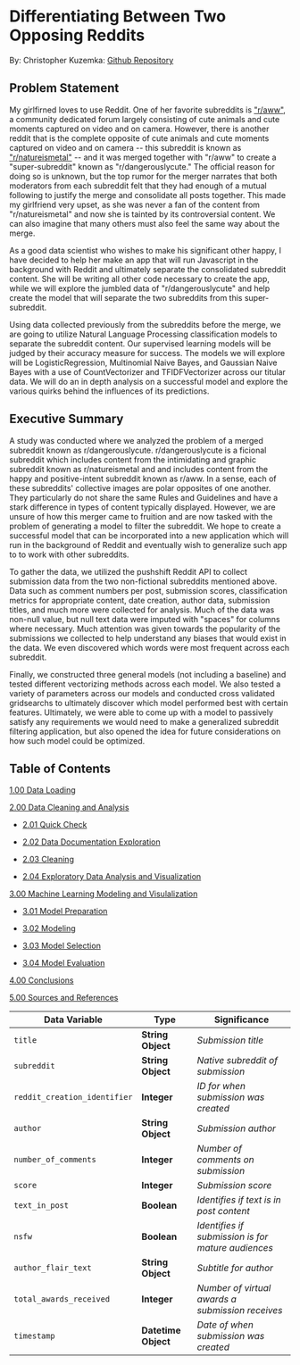 # Differentiating Between Two Opposing Reddits

By: Christopher Kuzemka: [Github Repository](https://git.generalassemb.ly/chriskuz/project_3)

## Problem Statement

My girlfirned loves to use Reddit. One of her favorite subreddits is ["r/aww"](https://www.reddit.com/r/aww/), a community dedicated forum largely consisting of cute animals and cute moments captured on video and on camera. However, there is another reddit that is the complete opposite of cute animals and cute moments captured on video and on camera -- this subreddit is known as ["r/natureismetal"](https://www.reddit.com/r/natureismetal) -- and it was merged together with "r/aww" to create a "super-subreddit" known as "r/dangerouslycute." The official reason for doing so is unknown, but the top rumor for the merger narrates that both moderators from each subreddit felt that they had enough of a mutual following to justify the merge and consolidate all posts together. This made my girlfriend very upset, as she was never a fan of the content from "r/natureismetal" and now she is tainted by its controversial content. We can also imagine that many others must also feel the same way about the merge. 

As a good data scientist who wishes to make his significant other happy, I have decided to help her make an app that will run Javascript in the background with Reddit and ultimately separate the consolidated subreddit content. She will be writing all other code necessary to create the app, while we will explore the jumbled data of "r/dangerouslycute" and help create the model that will separate the two subreddits from this super-subreddit.

Using data collected previously from the subreddits before the merge, we are going to utilize Natural Language Processing classification models to separate the subreddit content. Our supervised learning models will be judged by their accuracy measure for success. The models we will explore will be LogisticRegression, Multinomial Naive Bayes, and Gaussian Naive Bayes with a use of CountVectorizer and TFIDFVectorizer across our titular data. We will do an in depth analysis on a successful model and explore the various quirks behind the influences of its predictions.

## Executive Summary
A study was conducted where we analyzed the problem of a merged subreddit known as r/dangerouslycute. r/dangerouslycute is a ficional subreddit which includes content from the intimidating and graphic subreddit known as r/natureismetal and and includes content from the happy and positive-intent subreddit known as r/aww. In a sense, each of these subreddits' collective images are polar opposites of one another. They particularly do not share the same Rules and Guidelines and have a stark difference in types of content typically displayed. However, we are unsure of how this merger came to fruition and are now tasked with the problem of generating a model to filter the subreddit. We hope to create a successful model that can be incorporated into a new application which will run in the background of Reddit and eventually wish to generalize such app to to work with other subreddits. 

To gather the data, we utilized the pushshift Reddit API to collect submission data from the two non-fictional subreddits mentioned above. Data such as comment numbers per post, submission scores, classification metrics for appropriate content, date creation, author data, submission titles, and much more were collected for analysis. Much of the data was non-null value, but null text data were imputed with "spaces" for columns where necessary. Much attention was given towards the popularity of the submissions we collected to help understand any biases that would exist in the data. We even discovered which words were most frequent across each subreddit. 

Finally, we constructed three general models (not including a baseline) and tested different vectorizing methods across each model. We also tested a variety of parameters across our models and conducted cross validated gridsearchs to ultimately discover which model performed best with certain features. Ultimately, we were able to come up with a model to passively satisfy any requirements we would need to make a generalized subreddit filtering application, but also opened the idea for future considerations on how such model could be optimized.

## Table of Contents
[1.00 Data Loading](#1.00-Data-Loading)

[2.00 Data Cleaning and Analysis](#2.00-Data-Cleaning-and-Moderate-Analysis)

- [2.01 Quick Check](#2.01-Quick-Check)

- [2.02 Data Documentation Exploration](#2.02-Data-Documentation-Exploration)

- [2.03 Cleaning](#2.03-Cleaning)

- [2.04 Exploratory Data Analysis and Visualization](#2.04-Exploratory-Data-Analysis-and-Visualization)

[3.00 Machine Learning Modeling and Visulalization](#3.00-Machine-Learning-Modeling-and-Visulalization)

- [3.01 Model Preparation](#3.01-Model-Preparation)

- [3.02 Modeling](#3.02-Modeling)

- [3.03 Model Selection](#3.03-Model-Selection)

- [3.04 Model Evaluation](#3.04-Model-Evaluation)

[4.00 Conclusions](#4.00-Conclusions)

[5.00 Sources and References](#5.00-Sources-and-References)

|__Data Variable__|__Type__|__Significance__|
|---|---|---|
|`title`|__String Object__|*Submission title*|
|`subreddit`|__String Object__|*Native subreddit of submission*|
|`reddit_creation_identifier`|__Integer__|*ID for when submission was created*|
|`author`|__String Object__|*Submission author*|
|`number_of_comments`|__Integer__|*Number of comments on submission*|
|`score`|__Integer__|*Submission score*|
|`text_in_post`|__Boolean__|*Identifies if text is in post content*|
|`nsfw`|__Boolean__|*Identifies if submission is for mature audiences*|
|`author_flair_text`|__String Object__|*Subtitle for author*|
|`total_awards_received`|__Integer__|*Number of virtual awards a submission receives*|
|`timestamp`|__Datetime Object__|*Date of when submission was created*|